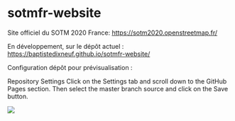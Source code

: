 # sotmfr-website

Site officiel du SOTM 2020 France:
https://sotm2020.openstreetmap.fr/

En développement, sur le dépôt actuel :
https://baptistedixneuf.github.io/sotmfr-website/

Configuration dépôt pour prévisualisation :

Repository Settings
Click on the Settings tab and scroll down to the GitHub Pages section.
Then select the master branch source and click on the Save button.


![](https://pages.github.com/images/source-setting@2x.png)


